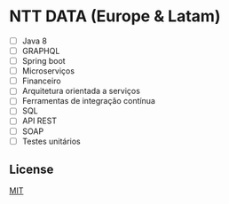 # NTT DATA (Europe & Latam)

- [ ] Java 8
- [ ] GRAPHQL
- [ ] Spring boot
- [ ] Microserviços
- [ ] Financeiro
- [ ] Arquitetura orientada a serviços
- [ ] Ferramentas de integração contínua
- [ ] SQL
- [ ] API REST
- [ ] SOAP
- [ ] Testes unitários

## License

[MIT](./LICENSE)
